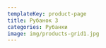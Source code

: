 ```yaml
---
templateKey: product-page
title: Рубанок 3
categories: Рубанки
image: img/products-grid1.jpg
---
```


